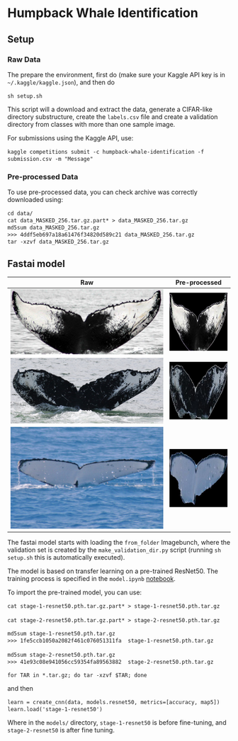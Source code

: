 # Humpback Whale Identification

## Setup

### Raw Data

The prepare the environment, first do (make sure your Kaggle API key is in `~/.kaggle/kaggle.json`), and then do

```{bash}
sh setup.sh
```

This script will a download and extract the data, generate a CIFAR-like directory substructure, create the `labels.csv` file and create a validation directory from classes with more than one sample image.

For submissions using the Kaggle API, use:

```{bash}
kaggle competitions submit -c humpback-whale-identification -f submission.csv -m "Message"
```

### Pre-processed Data

To use pre-processed data, you can check archive was correctly downloaded using:

```{bash}
cd data/
cat data_MASKED_256.tar.gz.part* > data_MASKED_256.tar.gz
md5sum data_MASKED_256.tar.gz
>>> 4ddf5eb697a18a61476f34820d589c21 data_MASKED_256.tar.gz
tar -xzvf data_MASKED_256.tar.gz
```

## Fastai model

| Raw | Pre-processed |
:----:|:--------------:
![0a0ec5a23](assets/0a0ec5a23.jpg) | ![0a0ec5a23](assets/0a0ec5a23_256.jpg)
![0a810e2a1](assets/0a810e2a1.jpg) | ![0a810e2a1](assets/0a810e2a1_256.jpg)
![0c2d0b8b8](assets/0c2d0b8b8.jpg) | ![0c2d0b8b8](assets/0c2d0b8b8_256.jpg)

The fastai model starts with loading the `from_folder` Imagebunch, where the validation set is created by the `make_validation_dir.py` script (running `sh setup.sh` this is automatically executed).

The model is based on transfer learning on a pre-trained ResNet50. The training process is specified in the `model.ipynb` [notebook](model.ipynb).

To import the pre-trained model, you can use:

```{bash}
cat stage-1-resnet50.pth.tar.gz.part* > stage-1-resnet50.pth.tar.gz

cat stage-2-resnet50.pth.tar.gz.part* > stage-2-resnet50.pth.tar.gz
```

```{bash}
md5sum stage-1-resnet50.pth.tar.gz
>>> 1fe5ccb1050a2082f461c076051311fa  stage-1-resnet50.pth.tar.gz

md5sum stage-2-resnet50.pth.tar.gz 
>>> 41e93c08e941056cc59354fa89563882  stage-2-resnet50.pth.tar.gz
```

```{bash}
for TAR in *.tar.gz; do tar -xzvf $TAR; done
```

and then

```{python}
learn = create_cnn(data, models.resnet50, metrics=[accuracy, map5])
learn.load('stage-1-resnet50')
```

Where in the `models/` directory, `stage-1-resnet50` is before fine-tuning, and `stage-2-resnet50` is after fine tuning.
